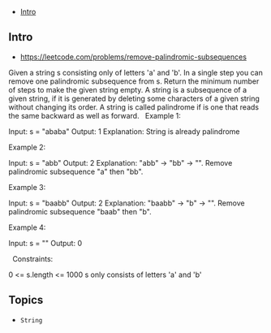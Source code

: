 - [Intro](#intro)

## Intro

- https://leetcode.com/problems/remove-palindromic-subsequences

Given a string s consisting only of letters 'a' and 'b'. In a single step you can remove one palindromic subsequence from s.
Return the minimum number of steps to make the given string empty.
A string is a subsequence of a given string, if it is generated by deleting some characters of a given string without changing its order.
A string is called palindrome if is one that reads the same backward as well as forward.
 
Example 1:

Input: s = "ababa"
Output: 1
Explanation: String is already palindrome

Example 2:

Input: s = "abb"
Output: 2
Explanation: "abb" -> "bb" -> "". 
Remove palindromic subsequence "a" then "bb".

Example 3:

Input: s = "baabb"
Output: 2
Explanation: "baabb" -> "b" -> "". 
Remove palindromic subsequence "baab" then "b".

Example 4:

Input: s = ""
Output: 0

 
Constraints:

0 <= s.length <= 1000
s only consists of letters 'a' and 'b'


## Topics

- `String`


